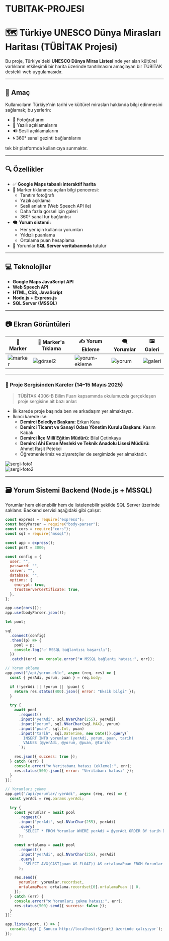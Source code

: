 # TUBITAK-PROJESI  
# 🗺️ Türkiye UNESCO Dünya Mirasları Haritası (TÜBİTAK Projesi)

Bu proje, Türkiye'deki **UNESCO Dünya Miras Listesi**'nde yer alan kültürel varlıkların etkileşimli bir harita üzerinde tanıtılmasını amaçlayan bir TÜBİTAK destekli web uygulamasıdır.

---

## 🎯 Amaç

Kullanıcıların Türkiye'nin tarihi ve kültürel mirasları hakkında bilgi edinmesini sağlamak; bu yerlerin:

- 📸 Fotoğraflarını  
- 📖 Yazılı açıklamalarını  
- 🔊 Sesli açıklamalarını  
- 🌀 360° sanal gezinti bağlantılarını  

tek bir platformda kullanıcıya sunmaktır.

---

## 🔍 Özellikler

- ✅ **Google Maps tabanlı interaktif harita**  
- 📍 Marker tıklanınca açılan bilgi penceresi:
  - Tanıtım fotoğrafı
  - Yazılı açıklama
  - Sesli anlatım (Web Speech API ile)
  - Daha fazla görsel için galeri
  - 360° sanal tur bağlantısı
- 🗨️ **Yorum sistemi:**
  - Her yer için kullanıcı yorumları
  - Yıldızlı puanlama
  - Ortalama puan hesaplama
- 🔄 Yorumlar **SQL Server veritabanında** tutulur

---

## 💻 Teknolojiler

- **Google Maps JavaScript API**  
- **Web Speech API**  
- **HTML, CSS, JavaScript**  
- **Node.js + Express.js**  
- **SQL Server (MSSQL)**

---

## 📷 Ekran Görüntüleri

| 📍 Marker | 📌 Marker'a Tıklama | ✍️ Yorum Ekleme | 🗨️ Yorumlar | 🖼️ Galeri |
|----------|---------------------|-----------------|-------------|------------|
| ![marker](https://github.com/user-attachments/assets/885bef1f-586f-4c52-bd1b-22400770c6a9) | ![görsel2](https://github.com/user-attachments/assets/2adc113f-391f-4def-9a0d-0cc473b03d99) | ![yorum-ekleme](https://github.com/user-attachments/assets/1d7acf36-d31e-422b-9f6c-3ae7bc67c120) | ![yorum](https://github.com/user-attachments/assets/90e594f8-18eb-4c1b-99bc-215623b52978) | ![galeri](https://github.com/user-attachments/assets/934c31a2-428f-4d42-8660-e844b1c7381a) |

---

### 🎪 Proje Sergisinden Kareler (14–15 Mayıs 2025)

> TÜBİTAK 4006-B Bilim Fuarı kapsamında okulumuzda gerçekleşen proje sergisine ait bazı anlar:

- İlk karede proje başında ben ve arkadaşım yer almaktayız.  
- İkinci karede ise:  
  - **Demirci Belediye Başkanı:** Erkan Kara  
  - **Demirci Ticaret ve Sanayi Odası Yönetim Kurulu Başkanı:** Kasım Kabak  
  - **Demirci İlçe Millî Eğitim Müdürü:** Bilal Çetinkaya  
  - **Demirci Ahi Evran Mesleki ve Teknik Anadolu Lisesi Müdürü:** Ahmet Raşit Petekci  
  - Öğretmenlerimiz ve ziyaretçiler de sergimizde yer almaktadır.

![sergi-foto1](https://github.com/user-attachments/assets/533a446e-a669-4821-a42d-643ef9226ac1)  
![sergi-foto2](https://github.com/user-attachments/assets/d500cd47-80c9-4ed9-97b1-bbf282da0e76)

---

## 🗃️ Yorum Sistemi Backend (Node.js + MSSQL)

Yorumlar hem eklenebilir hem de listelenebilir şekilde SQL Server üzerinde saklanır. Backend servisi aşağıdaki gibi çalışır:

```js
const express = require("express");
const bodyParser = require("body-parser");
const cors = require("cors");
const sql = require("mssql");

const app = express();
const port = 3000;

const config = {
  user: "",
  password: "",
  server: "",
  database: "",
  options: {
    encrypt: true,
    trustServerCertificate: true,
  },
};

app.use(cors());
app.use(bodyParser.json());

let pool;

sql
  .connect(config)
  .then((p) => {
    pool = p;
    console.log("✅ MSSQL bağlantısı başarılı");
  })
  .catch((err) => console.error("❌ MSSQL bağlantı hatası:", err));

// Yorum ekleme
app.post("/api/yorum-ekle", async (req, res) => {
  const { yerAdi, yorum, puan } = req.body;

  if (!yerAdi || !yorum || !puan) {
    return res.status(400).json({ error: "Eksik bilgi" });
  }

  try {
    await pool
      .request()
      .input("yerAdi", sql.NVarChar(255), yerAdi)
      .input("yorum", sql.NVarChar(sql.MAX), yorum)
      .input("puan", sql.Int, puan)
      .input("tarih", sql.DateTime, new Date()).query(`
        INSERT INTO yorumlar (yerAdi, yorum, puan, tarih)
        VALUES (@yerAdi, @yorum, @puan, @tarih)
      `);

    res.json({ success: true });
  } catch (err) {
    console.error("❌ Veritabanı hatası (ekleme):", err);
    res.status(500).json({ error: "Veritabanı hatası" });
  }
});

// Yorumları çekme
app.get("/api/yorumlar/:yerAdi", async (req, res) => {
  const yerAdi = req.params.yerAdi;

  try {
    const yorumlar = await pool
      .request()
      .input("yerAdi", sql.NVarChar(255), yerAdi)
      .query(
        `SELECT * FROM Yorumlar WHERE yerAdi = @yerAdi ORDER BY tarih DESC`
      );

    const ortalama = await pool
      .request()
      .input("yerAdi", sql.NVarChar(255), yerAdi)
      .query(
        `SELECT AVG(CAST(puan AS FLOAT)) AS ortalamaPuan FROM Yorumlar WHERE yerAdi = @yerAdi`
      );

    res.send({
      yorumlar: yorumlar.recordset,
      ortalamaPuan: ortalama.recordset[0].ortalamaPuan || 0,
    });
  } catch (err) {
    console.error("❌ Yorumları çekme hatası:", err);
    res.status(500).send({ success: false });
  }
});

app.listen(port, () => {
  console.log(`🚀 Sunucu http://localhost:${port} üzerinde çalışıyor`);
});
